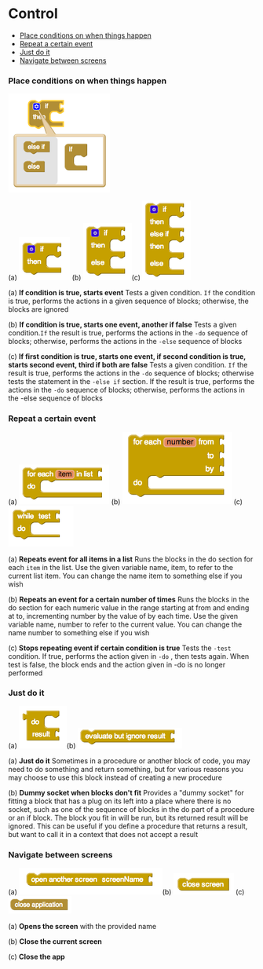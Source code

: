 # Control

* [Place conditions on when things happen](control.md#placing-conditions-on-when-things-happen)
* [Repeat a certain event](control.md#repeat-a-certain-event)
* [Just do it](control.md#just-do-it)
* [Navigate between screens](control.md#navigate-between-screens)

### Place conditions on when things happen

![](../../../.gitbook/assets/control-blocks-5.png)

\(a\) ![](../../../.gitbook/assets/control-blocks-1.png) \(b\) ![](../../../.gitbook/assets/control-blocks-3.png)\(c\) ![](../../../.gitbook/assets/control-blocks-4.png)

\(a\) **If condition is true, starts event** Tests a given condition. `If` the condition is true, performs the actions in a given sequence of blocks; otherwise, the blocks are ignored

\(b\) **If condition is true, starts one event, another if false** Tests a given condition.`If` the result is true, performs the actions in the `-do` sequence of blocks; otherwise, performs the actions in the `-else` sequence of blocks

\(c\) **If first condition is true, starts one event, if second condition is true, starts second event, third if both are false** Tests a given condition. `If` the result is true, performs the actions in the `-do` sequence of blocks; otherwise tests the statement in the `-else if` section. If the result is true, performs the actions in the `-do` sequence of blocks; otherwise, performs the actions in the -else sequence of blocks

### Repeat a certain event

\(a\) ![](../../../.gitbook/assets/control-blocks-6.png) \(b\) ![](../../../.gitbook/assets/control-blocks-7.png) \(c\) ![](../../../.gitbook/assets/control-blocks-8.png)

\(a\) **Repeats event for all items in a list** Runs the blocks in the do section for each `item` in the list. Use the given variable name, item, to refer to the current list item. You can change the name item to something else if you wish

\(b\) **Repeats an event for a certain number of times** Runs the blocks in the do section for each numeric value in the range starting at from and ending at to, incrementing number by the value of by each time. Use the given variable name, number to refer to the current value. You can change the name number to something else if you wish

\(c\) **Stops repeating event if certain condition is true** Tests the `-test` condition. If true, performs the action given in `-do` , then tests again. When test is false, the block ends and the action given in -do is no longer performed

### Just do it

\(a\) ![](../../../.gitbook/assets/control-blocks-9.png)\(b\) ![](../../../.gitbook/assets/control-blocks-10.png)

\(a\) **Just do it** Sometimes in a procedure or another block of code, you may need to do something and return something, but for various reasons you may choose to use this block instead of creating a new procedure

\(b\) **Dummy socket when blocks don't fit** Provides a "dummy socket" for fitting a block that has a plug on its left into a place where there is no socket, such as one of the sequence of blocks in the do part of a procedure or an if block. The block you fit in will be run, but its returned result will be ignored. This can be useful if you define a procedure that returns a result, but want to call it in a context that does not accept a result

### Navigate between screens

\(a\) ![](../../../.gitbook/assets/control-blocks-11.png)\(b\) ![](../../../.gitbook/assets/control-blocks-13.png) \(c\) ![](../../../.gitbook/assets/control-blocks-15.png)

\(a\) **Opens the screen** with the provided name

\(b\) **Close the current screen**

\(c\) **Close the app**

